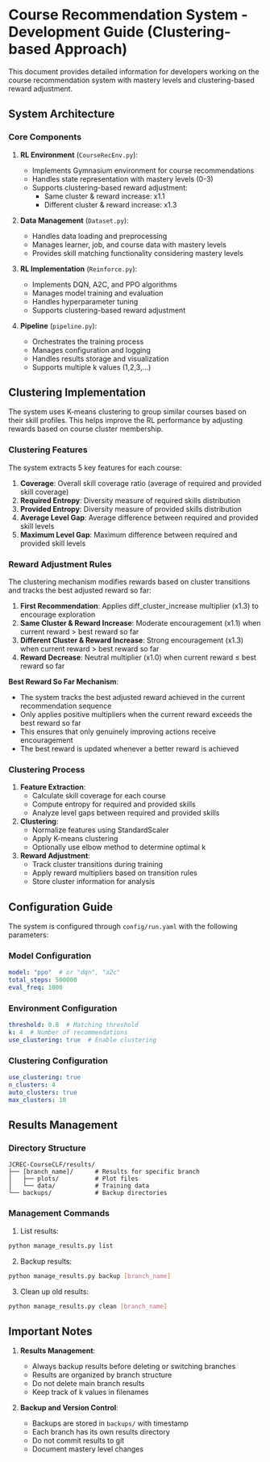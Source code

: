 # Course Recommendation System - Development Guide (Clustering-based Approach)

This document provides detailed information for developers working on the course recommendation system with mastery levels and clustering-based reward adjustment.

## System Architecture

### Core Components

1. **RL Environment** (`CourseRecEnv.py`):
   - Implements Gymnasium environment for course recommendations
   - Handles state representation with mastery levels (0-3)
   - Supports clustering-based reward adjustment:
     - Same cluster & reward increase: x1.1
     - Different cluster & reward increase: x1.3
   

2. **Data Management** (`Dataset.py`):
   - Handles data loading and preprocessing
   - Manages learner, job, and course data with mastery levels
   - Provides skill matching functionality considering mastery levels

3. **RL Implementation** (`Reinforce.py`):
   - Implements DQN, A2C, and PPO algorithms
   - Manages model training and evaluation
   - Handles hyperparameter tuning
   - Supports clustering-based reward adjustment

4. **Pipeline** (`pipeline.py`):
   - Orchestrates the training process
   - Manages configuration and logging
   - Handles results storage and visualization
   - Supports multiple k values (1,2,3,...)


## Clustering Implementation

The system uses K-means clustering to group similar courses based on their skill profiles. This helps improve the RL performance by adjusting rewards based on course cluster membership.

### Clustering Features
The system extracts 5 key features for each course:

1. **Coverage**: Overall skill coverage ratio (average of required and provided skill coverage)
2. **Required Entropy**: Diversity measure of required skills distribution
3. **Provided Entropy**: Diversity measure of provided skills distribution  
4. **Average Level Gap**: Average difference between required and provided skill levels
5. **Maximum Level Gap**: Maximum difference between required and provided skill levels

### Reward Adjustment Rules
The clustering mechanism modifies rewards based on cluster transitions and tracks the best adjusted reward so far:

1. **First Recommendation**: Applies diff_cluster_increase multiplier (x1.3) to encourage exploration
2. **Same Cluster & Reward Increase**: Moderate encouragement (x1.1) when current reward > best reward so far
3. **Different Cluster & Reward Increase**: Strong encouragement (x1.3) when current reward > best reward so far
4. **Reward Decrease**: Neutral multiplier (x1.0) when current reward ≤ best reward so far

**Best Reward So Far Mechanism**:
- The system tracks the best adjusted reward achieved in the current recommendation sequence
- Only applies positive multipliers when the current reward exceeds the best reward so far
- This ensures that only genuinely improving actions receive encouragement
- The best reward is updated whenever a better reward is achieved

### Clustering Process
1. **Feature Extraction**:
   - Calculate skill coverage for each course
   - Compute entropy for required and provided skills
   - Analyze level gaps between required and provided skills
2. **Clustering**:
   - Normalize features using StandardScaler
   - Apply K-means clustering
   - Optionally use elbow method to determine optimal k
3. **Reward Adjustment**:
   - Track cluster transitions during training
   - Apply reward multipliers based on transition rules
   - Store cluster information for analysis

## Configuration Guide

The system is configured through `config/run.yaml` with the following parameters:

### Model Configuration
```yaml
model: "ppo"  # or "dqn", "a2c"
total_steps: 500000
eval_freq: 1000
```

### Environment Configuration
```yaml
threshold: 0.8  # Matching threshold
k: 4  # Number of recommendations
use_clustering: true  # Enable clustering
```

### Clustering Configuration
```yaml
use_clustering: true
n_clusters: 4
auto_clusters: true
max_clusters: 10
```

## Results Management

### Directory Structure
```
JCREC-CourseCLF/results/
├── [branch_name]/      # Results for specific branch
│   ├── plots/          # Plot files
│   └── data/           # Training data
└── backups/            # Backup directories
```

### Management Commands
1. List results:
```bash
python manage_results.py list
```

2. Backup results:
```bash
python manage_results.py backup [branch_name]
```

3. Clean up old results:
```bash
python manage_results.py clean [branch_name]
```



## Important Notes

1. **Results Management**:
   - Always backup results before deleting or switching branches
   - Results are organized by branch structure
   - Do not delete main branch results
   - Keep track of k values in filenames


2. **Backup and Version Control**:
   - Backups are stored in `backups/` with timestamp
   - Each branch has its own results directory
   - Do not commit results to git
   - Document mastery level changes 